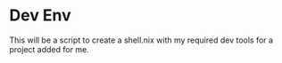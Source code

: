 # Dev Env

This will be a script to create a shell.nix with my required dev tools for a project added for me.
